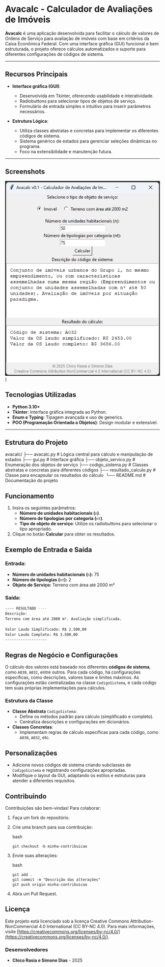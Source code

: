 # Avacalc - Calculador de Avaliações de Imóveis

**Avacalc** é uma aplicação desenvolvida para facilitar o cálculo de valores de Ordens de Serviço para avaliação de imóveis com base em critérios da Caixa Econômica Federal. Com uma interface gráfica (GUI) funcional e bem estruturada, o projeto oferece cálculos automatizados e suporte para diferentes configurações de códigos de sistema.

---

## **Recursos Principais**

- **Interface gráfica (GUI)**:
  - Desenvolvida em Tkinter, oferecendo usabilidade e interatividade.
  - Radiobuttons para selecionar tipos de objetos de serviço.
  - Formulário de entrada simples e intuitivo para inserir parâmetros necessários.

- **Estrutura Lógica**:
  - Utiliza classes abstratas e concretas para implementar os diferentes códigos de sistema.
  - Sistema genérico de estados para gerenciar seleções dinâmicas no programa.
  - Foco na extensibilidade e manutenção futura.

---

## Screenshots

![Screenshot](https://github.com/chicorasia/avacalc/blob/main/screenshots/screenshot_001.png))

## **Tecnologias Utilizadas**

- **Python 3.10+**
- **Tkinter**: Interface gráfica integrada ao Python.
- **Enum e Typing**: Tipagem avançada e uso de generics.
- **POO (Programação Orientada a Objetos)**: Design modular e extensível.

---

## **Estrutura do Projeto**

avacalc/ ├── avacalc.py                 # Lógica central para cálculo e manipulação de estados 
		 ├── gui.py                     # Interface gráfica 
		 ├── objeto_servico.py       	# Enumeração dos objetos de serviço 
		 ├── codigo_sistema.py       	# Classes abstratas e concretas para diferentes códigos 
		 ├── resultado_calculo.py    	# Classe para encapsular os resultados do cálculo 
​		  └── README.md                  # Documentação do projeto

## Funcionamento

1. Insira os seguintes parâmetros:
   - **Número de unidades habitacionais (**`n`**)**.
   - **Número de tipologias por categoria (**`nt`**)**.
   - **Tipo de objeto de serviço**: Utilize os radiobuttons para selecionar o tipo apropriado.
2. Clique no botão **Calcular** para obter os resultados.

## **Exemplo de Entrada e Saída**

### Entrada:

- **Número de unidades habitacionais (**`n`**):** 75
- **Número de tipologias (**`nt`**):** 2
- **Objeto de Serviço:** Terreno com área até 2000 m²

### Saída:

```bash
---- RESULTADO ----
Descrição:
Terreno com área até 2000 m². Avaliação simplificada.

Valor Laudo Simplificado: R$ 2.500,00
Valor Laudo Completo: R$ 3.500,00
-------------------
```

## **Regras de Negócio e Configurações**

O cálculo dos valores está baseado nos diferentes **códigos de sistema**, como `A030`, `A032`, entre outros. Para cada código, há configurações específicas, como descrições, valores base e limites máximos. As configurações estão centralizadas na classe `CodigoSistema`, e cada código tem suas próprias implementações para cálculos.

### **Estrutura da Classe**

- **Classe Abstrata** `CodigoSistema`:
  - Define os métodos padrão para cálculo (simplificado e completo).
  - Centraliza descrições e configurações em dicionários.
- **Classes Concretas**:
  - Implementam regras de cálculo específicas para cada código, como `A030`, `A032`, etc.

## **Personalizações**

- Adicione novos códigos de sistema criando subclasses de `CodigoSistema` e registrando configurações apropriadas.
- Modifique o layout da GUI, adaptando os estilos e estruturas para atender a diferentes requisitos.

## **Contribuindo**

Contribuições são bem-vindas! Para colaborar:

1. Faça um fork do repositório.

2. Crie uma branch para sua contribuição:

   bash

   ```
   git checkout -b minha-contribuicao
   ```

3. Envie suas alterações:

   bash

   ```
   git add .
   git commit -m "Descrição das alterações"
   git push origin minha-contribuicao
   ```

4. Abra um Pull Request.

## **Licença**

Este projeto está licenciado sob a licença Creative Commons Attribution-NonCommercial 4.0 International (CC BY-NC 4.0). Para mais informações, visite [https://creativecommons.org/licenses/by-nc/4.0/](https://creativecommons.org/licenses/by-nc/4.0/).

### **Desenvolvedores**

- **Chico Rasia e Simone Dias** - 2025
